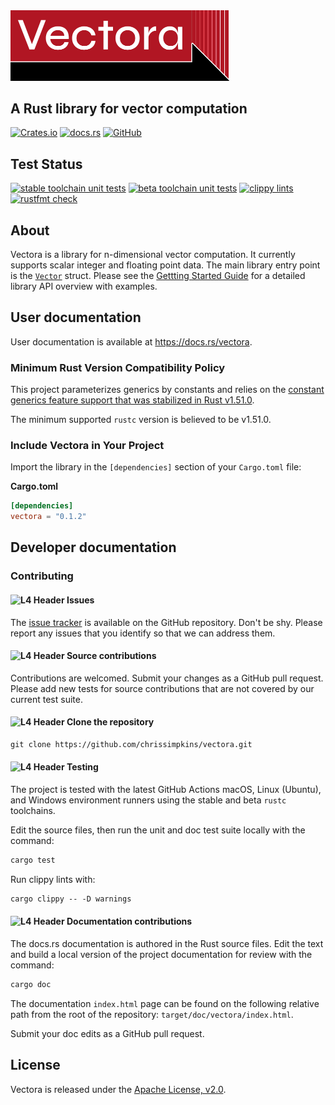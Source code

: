 <img src="https://raw.githubusercontent.com/chrissimpkins/vectora/img/img/vectora.png" width="350">

## A Rust library for vector computation

[![Crates.io](https://img.shields.io/crates/v/vectora)](https://crates.io/crates/vectora)
[![docs.rs](https://img.shields.io/docsrs/vectora)](https://docs.rs/vectora)
[![GitHub](https://img.shields.io/github/license/chrissimpkins/vectora)](LICENSE)

## Test Status

[![stable toolchain unit tests](https://github.com/chrissimpkins/vectora/actions/workflows/stable-unittests.yml/badge.svg)](https://github.com/chrissimpkins/vectora/actions/workflows/stable-unittests.yml)
[![beta toolchain unit tests](https://github.com/chrissimpkins/vectora/actions/workflows/beta-unittests.yml/badge.svg)](https://github.com/chrissimpkins/vectora/actions/workflows/beta-unittests.yml)
[![clippy lints](https://github.com/chrissimpkins/vectora/actions/workflows/lints.yml/badge.svg)](https://github.com/chrissimpkins/vectora/actions/workflows/lints.yml)
[![rustfmt check](https://github.com/chrissimpkins/vectora/actions/workflows/fmt.yml/badge.svg)](https://github.com/chrissimpkins/vectora/actions/workflows/fmt.yml)

## About

Vectora is a library for n-dimensional vector computation. It currently supports scalar integer and floating point data. The main library entry point is the [`Vector`](https://docs.rs/vectora/latest/vectora/types/vector/struct.Vector.html) struct.  Please see the [Gettting Started Guide](https://docs.rs/vectora/latest/vectora/#getting-started) for a detailed library API overview with examples.

## User documentation

User documentation is available at https://docs.rs/vectora.

### Minimum Rust Version Compatibility Policy

This project parameterizes generics by constants and relies on the [constant generics feature support that was stabilized in Rust v1.51.0](https://github.com/rust-lang/rust/pull/79135).  

The minimum supported `rustc` version is believed to be v1.51.0.

### Include Vectora in Your Project

Import the library in the `[dependencies]` section of your `Cargo.toml` file:

**Cargo.toml**

```toml
[dependencies]
vectora = "0.1.2"
```

## Developer documentation

### Contributing

#### ![L4 Header](https://via.placeholder.com/12/B01721/000000?text=+) Issues

The [issue tracker](https://github.com/chrissimpkins/vectora/issues) is available on the GitHub repository. Don't be shy. Please report any issues that you identify so that we can address them.

#### ![L4 Header](https://via.placeholder.com/12/B01721/000000?text=+) Source contributions

Contributions are welcomed.  Submit your changes as a GitHub pull request. Please add new tests for source contributions that are not covered by our current test suite.

#### ![L4 Header](https://via.placeholder.com/12/B01721/000000?text=+) Clone the repository

```txt
git clone https://github.com/chrissimpkins/vectora.git
```

#### ![L4 Header](https://via.placeholder.com/12/B01721/000000?text=+) Testing

The project is tested with the latest GitHub Actions macOS, Linux (Ubuntu), and Windows environment runners using the stable and beta `rustc` toolchains.

Edit the source files, then run the unit and doc test suite locally with the command:

```txt
cargo test
```

Run clippy lints with:

```txt
cargo clippy -- -D warnings
```

#### ![L4 Header](https://via.placeholder.com/12/B01721/000000?text=+) Documentation contributions

The docs.rs documentation is authored in the Rust source files.  Edit the text and build a local version of the project documentation for review with the command:

```txt
cargo doc
```

The documentation `index.html` page can be found on the following relative path from the root of the repository: `target/doc/vectora/index.html`.

Submit your doc edits as a GitHub pull request.

## License

Vectora is released under the [Apache License, v2.0](LICENSE).
